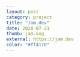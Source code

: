 ```yaml
---
layout: post
category: project
title: "Jam.dev"
date: 2020-07-21
thumb: jam.svg
external: https://jam.dev
color: "#ff4170"
---
```

